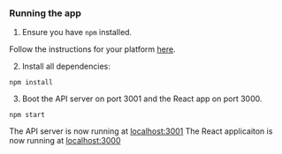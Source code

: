### Running the app

1. Ensure you have `npm` installed.

Follow the instructions for your platform [here](https://github.com/npm/npm).

2. Install all dependencies:

````
npm install
````

3. Boot the API server on port 3001 and the React app on port 3000.

````
npm start
````

The API server is now running at [localhost:3001](localhost:3001)
The React applicaiton is now running at [localhost:3000](localhost:3000)
